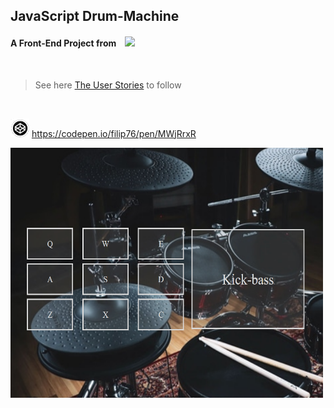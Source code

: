 ## JavaScript Drum-Machine

#### A Front-End Project from &ensp; <img src="https://design-style-guide.freecodecamp.org/downloads/fcc_primary_large.png" width="150px" />

<br />

> See here [The User Stories](https://www.freecodecamp.org/learn/front-end-libraries/front-end-libraries-projects/build-a-drum-machine) to follow

<br />

<img src="code.png" width="30" height="30"> <https://codepen.io/filip76/pen/MWjRrxR>

<img src="drumMachine.PNG" height="400px" width="500px" />
